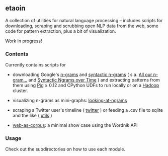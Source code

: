 ## etaoin

A collection of utilities for natural language processing – includes scripts for downloading, scraping 
and scrubbing open NLP data from the web, some code for pattern extraction, plus a bit of visualization.

Work in progress!


### Contents

Currently contains scripts for 

* downloading Google's [n-grams](http://storage.googleapis.com/books/ngrams/books/datasetsv2.html)
 and [syntactic n-grams](https://commondatastorage.googleapis.com/books/syntactic-ngrams/index.html) 
 ( s.a. [All our n-gram...](http://googleresearch.blogspot.de/2006/08/all-our-n-gram-are-belong-to-you.html)
 and [Syntactic Ngrams over Time](http://googleresearch.blogspot.de/2013/05/syntactic-ngrams-over-time.html) ) 
 and extracting patterns from them using [Pig](https://pig.apache.org/) ≥ 0.12 and CPython UDFs
 to run locally or on a [Hadoop](https://hadoop.apache.org/) cluster.

* visualizing n-grams as mini-graphs: [looking-at-ngrams](https://github.com/policecar/etaoin/tree/master/looking-at-ngrams)

* scraping a Twitter user's timeline ( [twitter](https://github.com/policecar/etaoin/tree/master/twitter) )
  or feeding a .csv file to sqlite and the like ( [utils](https://github.com/policecar/etaoin/tree/master/utils) )

* [web-as-corpus](https://github.com/policecar/etaoin/tree/master/web-as-corpus): a minimal show case using the Wordnik API


### Usage

Check out the subdirectories on how to use each module.


